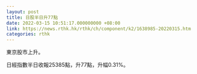 ```yaml
---
layout: post
title: 日股半日升77點
date: 2022-03-15 10:51:17.000000000 +08:00
link: https://news.rthk.hk/rthk/ch/component/k2/1638985-20220315.htm
categories: rthk
---
```


東京股市上升。

日經指數半日收報25385點，升77點，升幅0.31%。
